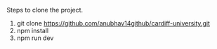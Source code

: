 Steps to clone the project.

1. git clone https://github.com/anubhav14github/cardiff-university.git 
2. npm install
3. npm run dev
